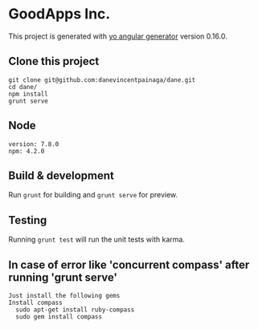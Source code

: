 # GoodApps Inc.

This project is generated with [yo angular generator](https://github.com/yeoman/generator-angular)
version 0.16.0.

## Clone this project
	git clone git@github.com:danevincentpainaga/dane.git
	cd dane/
	npm install
	grunt serve	

## Node
	version: 7.8.0
	npm: 4.2.0

## Build & development

Run `grunt` for building and `grunt serve` for preview.

## Testing

Running `grunt test` will run the unit tests with karma.


## In case of error like 'concurrent compass' after running 'grunt serve'

	Just install the following gems
	Install compass
	  sudo apt-get install ruby-compass
	  sudo gem install compass

